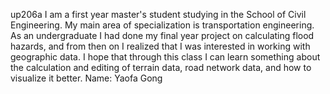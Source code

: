 up206a
I am a first year master's student studying in the School of Civil Engineering. My main area of specialization is transportation engineering. As an undergraduate I had done my final year project on calculating flood hazards, and from then on I realized that I was interested in working with geographic data. I hope that through this class I can learn something about the calculation and editing of terrain data, road network data, and how to visualize it better.
Name: Yaofa Gong
